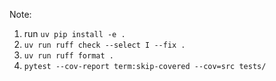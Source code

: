 Note: 
1. run `uv pip install -e .`
2. `uv run ruff check --select I --fix .`
3. `uv run ruff format .`
4. `pytest --cov-report term:skip-covered --cov=src tests/`